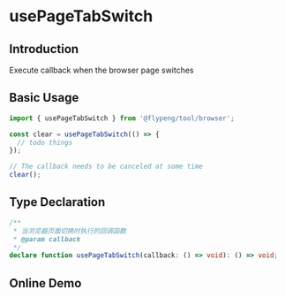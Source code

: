 # usePageTabSwitch

## Introduction

Execute callback when the browser page switches

## Basic Usage

```ts
import { usePageTabSwitch } from '@flypeng/tool/browser';

const clear = usePageTabSwitch(() => {
  // todo things
});

// The callback needs to be canceled at some time
clear();
```

## Type Declaration

```ts
/**
 * 当浏览器页面切换时执行的回调函数
 * @param callback
 */
declare function usePageTabSwitch(callback: () => void): () => void;
```

## Online Demo

<preview path="./index.vue" title="usePageTabSwitch" description="Execute callback when the browser page switches"></preview>
